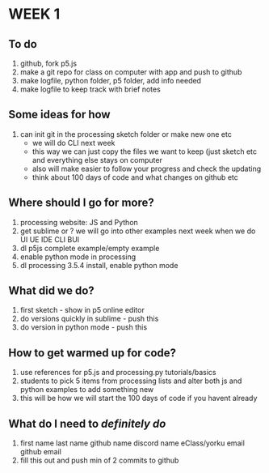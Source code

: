 # WEEK 1

## To do

1. github, fork p5.js
2. make a git repo for class on computer with app and push to github
3. make logfile, python folder, p5 folder, add info needed
4. make logfile to keep track with brief notes


## Some ideas for how

1. can init git in the processing sketch folder or make new one etc
   - we will do CLI next week
   - this way we can just copy the files we want to keep (just sketch etc and everything else stays on computer
   - also will make easier to follow your progress and check the updating
   - think about 100 days of code and what changes on github etc

## Where should I go for more?

1. processing website: JS and Python
2. get sublime or ? we will go into other examples next week when we do UI UE IDE CLI BUI
3. dl p5js complete example/empty example
4. enable python mode in processing
5. dl processing 3.5.4 install, enable python mode

## What did we do?

1. first sketch - show in p5 online editor
2. do versions quickly in sublime - push this
3. do version in python mode - push this

## How to get warmed up for code?

1. use references for p5.js and processing.py tutorials/basics 
2. students to pick 5 items from processing lists and alter both js and python examples to add something new
3. this will be how we will start the 100 days of code if you havent already

## What do I need to _definitely do_

1. first name last name github name discord name eClass/yorku email github email
2. fill this out and push min of 2 commits to github
